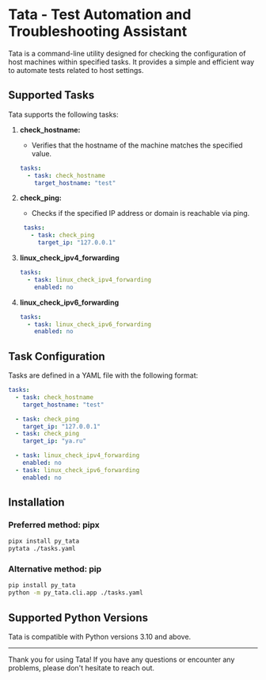 # Tata - Test Automation and Troubleshooting Assistant

Tata is a command-line utility designed for checking the configuration of host machines within specified tasks. It provides a simple and efficient way to automate tests related to host settings.

## Supported Tasks

Tata supports the following tasks:

1. **check_hostname:**
   - Verifies that the hostname of the machine matches the specified value.
    ```yaml
    tasks:
      - task: check_hostname
        target_hostname: "test"
    ```

2. **check_ping:**
   - Checks if the specified IP address or domain is reachable via ping.
   ```yaml
    tasks:
      - task: check_ping
        target_ip: "127.0.0.1"
   ```
3. **linux_check_ipv4_forwarding**
   ```yaml
   tasks:
     - task: linux_check_ipv4_forwarding
       enabled: no
   ```
4. **linux_check_ipv6_forwarding**
   ```yaml
   tasks:
     - task: linux_check_ipv6_forwarding
       enabled: no
   ```

## Task Configuration

Tasks are defined in a YAML file with the following format:

```yaml
tasks:
  - task: check_hostname
    target_hostname: "test"

  - task: check_ping
    target_ip: "127.0.0.1"
  - task: check_ping
    target_ip: "ya.ru"

  - task: linux_check_ipv4_forwarding
    enabled: no
  - task: linux_check_ipv6_forwarding
    enabled: no

```

## Installation

### Preferred method: pipx

```bash
pipx install py_tata
pytata ./tasks.yaml
```

### Alternative method: pip

```bash
pip install py_tata
python -m py_tata.cli.app ./tasks.yaml
```

## Supported Python Versions

Tata is compatible with Python versions 3.10 and above.

---

Thank you for using Tata! If you have any questions or encounter any problems, please don't hesitate to reach out.
